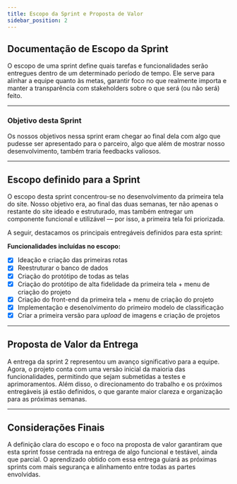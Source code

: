 ```yaml
---
title: Escopo da Sprint e Proposta de Valor
sidebar_position: 2
---
```


## Documentação de Escopo da Sprint

O escopo de uma sprint define quais tarefas e funcionalidades serão entregues dentro de um determinado período de tempo. Ele serve para alinhar a equipe quanto às metas, garantir foco no que realmente importa e manter a transparência com stakeholders sobre o que será (ou não será) feito.

---

### Objetivo desta Sprint

Os nossos objetivos nessa sprint eram chegar ao final dela com algo que pudesse ser apresentado para o parceiro, algo que além de mostrar nosso desenvolvimento, também traria feedbacks valiosos.

---

## Escopo definido para a Sprint

O escopo desta sprint concentrou-se no desenvolvimento da primeira tela do site. Nosso objetivo era, ao final das duas semanas, ter não apenas o restante do site ideado e estruturado, mas também entregar um componente funcional e utilizável — por isso, a primeira tela foi priorizada. 

A seguir, destacamos os principais entregáveis definidos para esta sprint:

**Funcionalidades incluídas no escopo:**

- [x] Ideação e criação das primeiras rotas
- [x] Reestruturar o banco de dados
- [x] Criação do protótipo de todas as telas
- [x] Criação do protótipo de alta fidelidade da primeira tela + menu de criação do projeto
- [x] Criação do front-end da primeira tela + menu de criação do projeto
- [x] Implementação e desenolvimento do primeiro modelo de classificação
- [x] Criar a primeira versão para *upload* de imagens e criação de projetos

---

## Proposta de Valor da Entrega

A entrega da sprint 2 representou um avanço significativo para a equipe. Agora, o projeto conta com uma versão inicial da maioria das funcionalidades, permitindo que sejam submetidas a testes e aprimoramentos. Além disso, o direcionamento do trabalho e os próximos entregáveis já estão definidos, o que garante maior clareza e organização para as próximas semanas.

---

## Considerações Finais

A definição clara do escopo e o foco na proposta de valor garantiram que esta sprint fosse centrada na entrega de algo funcional e testável, ainda que parcial. O aprendizado obtido com essa entrega guiará as próximas sprints com mais segurança e alinhamento entre todas as partes envolvidas.
